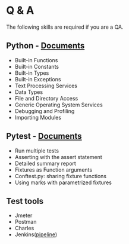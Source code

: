 # Q & A

The following skills are required if you are a QA.

## Python - [Documents](https://docs.python.org/3/library/index.html)

- Built-in Functions
- Built-in Constants
- Built-in Types
- Built-in Exceptions
- Text Processing Services
- Data Types
- File and Directory Access
- Generic Operating System Services
- Debugging and Profiling
- Importing Modules

## Pytest - [Documents](https://docs.pytest.org/en/latest/contents.html#toc)

- Run multiple tests
- Asserting with the assert statement
- Detailed summary report
- Fixtures as Function arguments
- Conftest.py: sharing fixture functions
- Using marks with parametrized fixtures

## Test tools

- Jmeter
- Postman
- Charles
- Jenkins([pipeline](https://jenkins.io/zh/doc/book/pipeline/))
